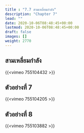 ```yaml
---
title : "7.7 สามเหลี่ยมกำลัง"
description: "Chapter 7"
lead: ""
date: 2020-10-06T08:48:45+00:00
lastmod: 2020-10-06T08:48:45+00:00
draft: false
images: []
weight: 2770
---
```


## สามเหลี่ยมกำลัง

{{<vimeo 755104432 >}}

## ตัวอย่างที่ 7
{{<vimeo 755104205 >}}

## ตัวอย่างที่ 8
{{<vimeo 755103882 >}}

